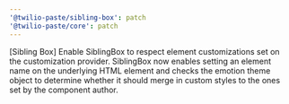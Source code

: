 ```yaml
---
'@twilio-paste/sibling-box': patch
'@twilio-paste/core': patch
---
```


[Sibling Box] Enable SiblingBox to respect element customizations set on the customization provider. SiblingBox now enables setting an element name on the underlying HTML element and checks the emotion theme object to determine whether it should merge in custom styles to the ones set by the component author.
